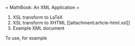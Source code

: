 = MathBook: An XML Application =

  1. XSL transform to LaTeX 
  1. XSL transform to XHTML [[attachment:article-html.xsl]]
  1. Example XML document

To use, for example
